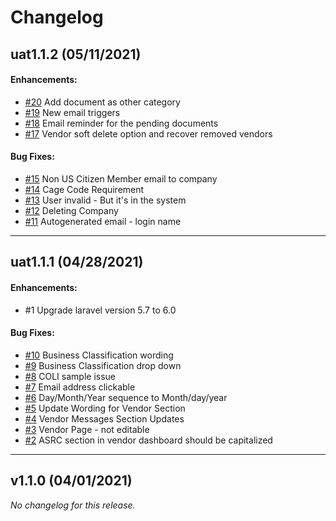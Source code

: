 # Changelog

## uat1.1.2 (05/11/2021)

#### Enhancements:

- [#20](https://docs.zoho.com/sheet/open/ahzhoa0c2fa8f734248abbf1b16d11ae9c5d0?sheet=Sheet1&range=B21) Add document as other category
- [#19](https://docs.zoho.com/sheet/open/ahzhoa0c2fa8f734248abbf1b16d11ae9c5d0?sheet=Sheet1&range=B20) New email triggers
- [#18](https://docs.zoho.com/sheet/open/ahzhoa0c2fa8f734248abbf1b16d11ae9c5d0?sheet=Sheet1&range=B19) Email reminder for the pending documents
- [#17](https://docs.zoho.com/sheet/open/ahzhoa0c2fa8f734248abbf1b16d11ae9c5d0?sheet=Sheet1&range=B18) Vendor soft delete option and recover removed vendors

#### Bug Fixes:

- [#15](https://docs.zoho.com/sheet/open/ahzhoa0c2fa8f734248abbf1b16d11ae9c5d0?sheet=Sheet1&range=B16) Non US Citizen Member email to company
- [#14](https://docs.zoho.com/sheet/open/ahzhoa0c2fa8f734248abbf1b16d11ae9c5d0?sheet=Sheet1&range=B15) Cage Code Requirement
- [#13](https://docs.zoho.com/sheet/open/ahzhoa0c2fa8f734248abbf1b16d11ae9c5d0?sheet=Sheet1&range=B14) User invalid - But it's in the system
- [#12](https://docs.zoho.com/sheet/open/ahzhoa0c2fa8f734248abbf1b16d11ae9c5d0?sheet=Sheet1&range=B13) Deleting Company
- [#11](https://docs.zoho.com/sheet/open/ahzhoa0c2fa8f734248abbf1b16d11ae9c5d0?sheet=Sheet1&range=B12) Autogenerated email - login name

---

## uat1.1.1 (04/28/2021)

#### Enhancements:

- #1 Upgrade laravel version 5.7 to 6.0

#### Bug Fixes:

- [#10](https://docs.zoho.com/sheet/open/ahzhoa0c2fa8f734248abbf1b16d11ae9c5d0?sheet=Sheet1&range=B11) Business Classification wording
- [#9](https://docs.zoho.com/sheet/open/ahzhoa0c2fa8f734248abbf1b16d11ae9c5d0?sheet=Sheet1&range=B10) Business Classification drop down
- [#8](https://docs.zoho.com/sheet/open/ahzhoa0c2fa8f734248abbf1b16d11ae9c5d0?sheet=Sheet1&range=B9) COLI sample issue
- [#7](https://docs.zoho.com/sheet/open/ahzhoa0c2fa8f734248abbf1b16d11ae9c5d0?sheet=Sheet1&range=B8) Email address clickable
- [#6](https://docs.zoho.com/sheet/open/ahzhoa0c2fa8f734248abbf1b16d11ae9c5d0?sheet=Sheet1&range=B7) Day/Month/Year sequence to Month/day/year
- [#5](https://docs.zoho.com/sheet/open/ahzhoa0c2fa8f734248abbf1b16d11ae9c5d0?sheet=Sheet1&range=B6) Update Wording for Vendor Section
- [#4](https://docs.zoho.com/sheet/open/ahzhoa0c2fa8f734248abbf1b16d11ae9c5d0?sheet=Sheet1&range=B5) Vendor Messages Section Updates
- [#3](https://docs.zoho.com/sheet/open/ahzhoa0c2fa8f734248abbf1b16d11ae9c5d0?sheet=Sheet1&range=B4) Vendor Page - not editable
- [#2](https://docs.zoho.com/sheet/open/ahzhoa0c2fa8f734248abbf1b16d11ae9c5d0?sheet=Sheet1&range=B3) ASRC section in vendor dashboard should be capitalized

---

## v1.1.0 (04/01/2021)
*No changelog for this release.*
